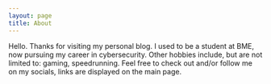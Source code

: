 ```yaml
---
layout: page
title: About
---
```


Hello. Thanks for visiting my personal blog. I used to be a student at BME, now pursuing my career in cybersecurity. Other hobbies include, but are not limited to: gaming, speedrunning.
Feel free to check out and/or follow me on my socials, links are displayed on the main page.
